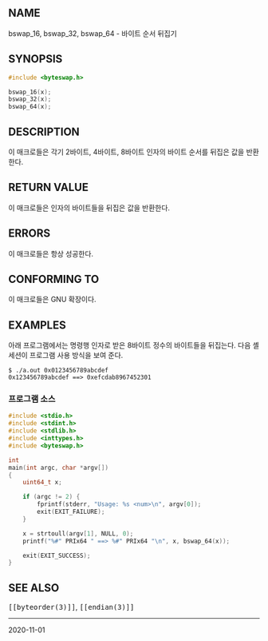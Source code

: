 ## NAME

bswap_16, bswap_32, bswap_64 - 바이트 순서 뒤집기

## SYNOPSIS

```c
#include <byteswap.h>

bswap_16(x);
bswap_32(x);
bswap_64(x);
```

## DESCRIPTION

이 매크로들은 각기 2바이트, 4바이트, 8바이트 인자의 바이트 순서를 뒤집은 값을 반환한다.

## RETURN VALUE

이 매크로들은 인자의 바이트들을 뒤집은 값을 반환한다.

## ERRORS

이 매크로들은 항상 성공한다.

## CONFORMING TO

이 매크로들은 GNU 확장이다.

## EXAMPLES

아래 프로그램에서는 명령행 인자로 받은 8바이트 정수의 바이트들을 뒤집는다. 다음 셸 세션이 프로그램 사용 방식을 보여 준다.

```text
$ ./a.out 0x0123456789abcdef
0x123456789abcdef ==> 0xefcdab8967452301
```

### 프로그램 소스

```c
#include <stdio.h>
#include <stdint.h>
#include <stdlib.h>
#include <inttypes.h>
#include <byteswap.h>

int
main(int argc, char *argv[])
{
    uint64_t x;

    if (argc != 2) {
        fprintf(stderr, "Usage: %s <num>\n", argv[0]);
        exit(EXIT_FAILURE);
    }

    x = strtoull(argv[1], NULL, 0);
    printf("%#" PRIx64 " ==> %#" PRIx64 "\n", x, bswap_64(x));

    exit(EXIT_SUCCESS);
}
```

## SEE ALSO

<tt>[[byteorder(3)]]</tt>, <tt>[[endian(3)]]</tt>

----

2020-11-01
